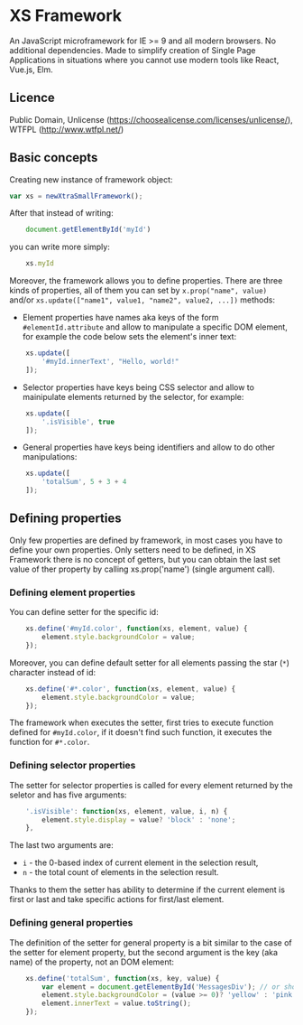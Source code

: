 # XS Framework

An JavaScript microframework for IE >= 9 and all modern browsers. No additional dependencies. Made to simplify creation of Single Page Applications in situations where you cannot use modern tools like React, Vue.js, Elm.

## Licence
Public Domain, Unlicense (https://choosealicense.com/licenses/unlicense/), WTFPL (http://www.wtfpl.net/)

## Basic concepts

Creating new instance of framework object:

```javascript
var xs = newXtraSmallFramework();
```

After that instead of writing:

```javascript
    document.getElementById('myId')
```

you can write more simply:

```javascript
    xs.myId
```

Moreover, the framework allows you to define properties. There are three kinds of properties, all of them you can set by `x.prop("name", value)` and/or `xs.update(["name1", value1, "name2", value2, ...])` methods:

- Element properties have names aka keys of the form `#elementId.attribute` and allow to manipulate a specific DOM element, for example the code below sets the element's inner text:
```javascript
    xs.update([
        '#myId.innerText', "Hello, world!"
    ]);
```

- Selector properties have keys being CSS selector and allow to mainipulate elements returned by the selector, for example:
```javascript
    xs.update([
        '.isVisible', true
    ]);
```

- General properties have keys being identifiers and allow to do other manipulations:
```javascript
    xs.update([
        'totalSum', 5 + 3 + 4
    ]);
```


## Defining properties

Only few properties are defined by framework, in most cases you have to define your own properties. Only setters need to be defined, in XS Framework there is no concept of getters, but you can obtain the last set value of ther property by calling xs.prop('name') (single argument call).

### Defining element properties
You can define setter for the specific id:
```javascript
    xs.define('#myId.color', function(xs, element, value) {
        element.style.backgroundColor = value;
    });
```
Moreover, you can define default setter for all elements passing the star (`*`) character instead of id:
```javascript
    xs.define('#*.color', function(xs, element, value) {
        element.style.backgroundColor = value;
    });
```

The framework when executes the setter, first tries to execute function defined for `#myId.color`, if it doesn't find such function, it executes the function for `#*.color`.

### Defining selector properties
The setter for selector properties is called for every element returned by the seletor and has five arguments:
```javascript
    '.isVisible': function(xs, element, value, i, n) {
        element.style.display = value? 'block' : 'none';
    },
```
The last two arguments are: 
- `i` - the 0-based index of current element in the selection result, 
- `n` - the total count of elements in the selection result.

Thanks to them the setter has ability to determine if the current element is first or last and take specific actions for first/last element.

### Defining general properties
The definition of the setter for general property is a bit similar to the case of the setter for element property, but the second argument is the key (aka name) of the property, not an DOM element:
```javascript
    xs.define('totalSum', function(xs, key, value) {
        var element = document.getElementById('MessagesDiv'); // or shorter: var element = xs.MessagesDiv;
        element.style.backgroundColor = (value >= 0)? 'yellow' : 'pink';
        element.innerText = value.toString();
    });
```
